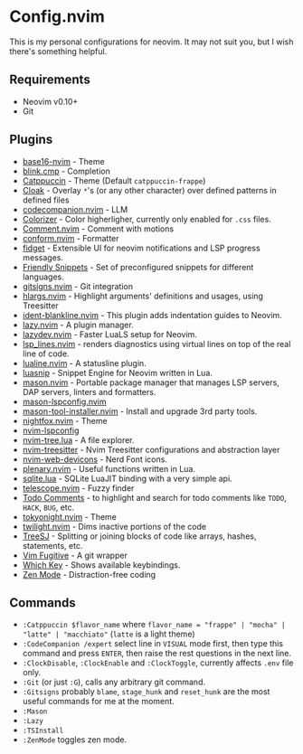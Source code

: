 # Config.nvim

This is my personal configurations for neovim. It may not suit you, but I wish there's something helpful.

## Requirements

* Neovim v0.10+
* Git

## Plugins

* [base16-nvim](https://github.com/RRethy/base16-nvim) - Theme
* [blink.cmp](https://github.com/saghen/blink.cmp) - Completion
* [Catppuccin](https://github.com/catppuccin/nvim) - Theme (Default `catppuccin-frappe`)
* [Cloak](https://github.com/laytan/cloak.nvim) - Overlay `*`'s (or any other character) over defined patterns in defined files
* [codecompanion.nvim](https://github.com/olimorris/codecompanion.nvim) - LLM
* [Colorizer](https://github.com/norcalli/nvim-colorizer.lua) - Color higherligher, currently only enabled for `.css` files.
* [Comment.nvim](https://github.com/numToStr/Comment.nvim) - Comment with motions
* [conform.nvim](https://github.com/stevearc/conform.nvim) - Formatter
* [fidget](https://github.com/j-hui/fidget.nvim) - Extensible UI for neovim notifications and LSP progress messages.
* [Friendly Snippets](https://github.com/rafamadriz/friendly-snippets) - Set of preconfigured snippets for different languages.
* [gitsigns.nvim](https://github.com/lewis6991/gitsigns.nvim) - Git integration
* [hlargs.nvim](https://github.com/m-demare/hlargs.nvim) - Highlight arguments' definitions and usages, using Treesitter
* [ident-blankline.nvim](https://github.com/lukas-reineke/indent-blankline.nvim) - This plugin adds indentation guides to Neovim.
* [lazy.nvim](https://github.com/folke/lazy.nvim) - A plugin manager.
* [lazydev.nvim](https://github.com/folke/lazydev.nvim) - Faster LuaLS setup for Neovim.
* [lsp_lines.nvim](https://git.sr.ht/~whynothugo/lsp_lines.nvim) - renders diagnostics using virtual lines on top of the real line of code.
* [lualine.nvim](https://github.com/nvim-lualine/lualine.nvim) - A statusline plugin.
* [luasnip](https://github.com/L3MON4D3/LuaSnip) - Snippet Engine for Neovim written in Lua.
* [mason.nvim](https://github.com/mason-org/mason.nvim) - Portable package manager that manages LSP servers, DAP servers, linters and formatters.
* [mason-lspconfig.nvim](https://github.com/mason-org/mason-lspconfig.nvim)
* [mason-tool-installer.nvim](https://github.com/WhoIsSethDaniel/mason-tool-installer.nvim) - Install and upgrade 3rd party tools.
* [nightfox.nvim](https://github.com/EdenEast/nightfox.nvim) - Theme
* [nvim-lspconfig](https://github.com/neovim/nvim-lspconfig)
* [nvim-tree.lua](https://github.com/nvim-tree/nvim-tree.lua) - A file explorer.
* [nvim-treesitter](https://github.com/nvim-treesitter/nvim-treesitter) - Nvim Treesitter configurations and abstraction layer
* [nvim-web-devicons](https://github.com/nvim-tree/nvim-web-devicons) - Nerd Font icons.
* [plenary.nvim](https://github.com/nvim-lua/plenary.nvim) - Useful functions written in Lua.
* [sqlite.lua](https://github.com/kkharji/sqlite.lua) - SQLite LuaJIT binding with a very simple api.
* [telescope.nvim](https://github.com/nvim-telescope/telescope.nvim) - Fuzzy finder
* [Todo Comments](https://github.com/folke/todo-comments.nvim) - to highlight and search for todo comments like `TODO`, `HACK`, `BUG`, etc.
* [tokyonight.nvim](https://github.com/folke/tokyonight.nvim) - Theme
* [twilight.nvim](https://github.com/folke/twilight.nvim) - Dims inactive portions of the code
* [TreeSJ](https://github.com/Wansmer/treesj) - Splitting or joining blocks of code like arrays, hashes, statements, etc.
* [Vim Fugitive](https://github.com/tpope/vim-fugitive) - A git wrapper
* [Which Key](https://github.com/folke/which-key.nvim/) - Shows available keybindings.
* [Zen Mode](https://github.com/folke/zen-mode.nvim) - Distraction-free coding

## Commands

* `:Catppuccin $flavor_name` where `flavor_name = "frappe" | "mocha" | "latte" | "macchiato"` (`latte` is a light theme)
* `:CodeCompanion /expert` select line in `VISUAL` mode first, then type this command and press `ENTER`, then raise the rest questions in the next line.
* `:ClockDisable`, `:ClockEnable` and `:ClockToggle`, currently affects `.env` file only.
* `:Git` (or just `:G`), calls any arbitrary git command.
* `:Gitsigns` probably `blame`, `stage_hunk` and `reset_hunk` are the most useful commands for me at the moment.
* `:Mason`
* `:Lazy`
* `:TSInstall`
* `:ZenMode` toggles zen mode.
